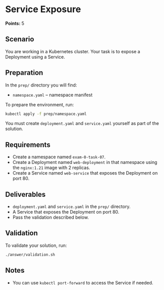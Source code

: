# Service Exposure

**Points:** 5

## Scenario
You are working in a Kubernetes cluster. Your task is to expose a Deployment using a Service.

## Preparation
In the `prep/` directory you will find:
- `namespace.yaml` – namespace manifest

To prepare the environment, run:

```sh
kubectl apply -f prep/namespace.yaml
```

You must create `deployment.yaml` and `service.yaml` yourself as part of the solution.

## Requirements
- Create a namespace named `exam-0-task-07`.
- Create a Deployment named `web-deployment` in that namespace using the `nginx:1.21` image with 2 replicas.
- Create a Service named `web-service` that exposes the Deployment on port 80.

## Deliverables
- `deployment.yaml` and `service.yaml` in the `prep/` directory.
- A Service that exposes the Deployment on port 80.
- Pass the validation described below.

## Validation
To validate your solution, run:

```sh
./answer/validation.sh
```

## Notes
- You can use `kubectl port-forward` to access the Service if needed.
